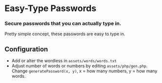 # Easy-Type Passwords

### Secure passwords that you can actually type in.

Pretty simple concept, these passwords are easy to type in.

## Configuration

* Add or alter the wordless in `assets/words/words.txt`
* Adjust number of words or numbers by editing `assets/php/gen.php`. Change `generatePassword(x, y)`, x = how many numbers, y = how many words.